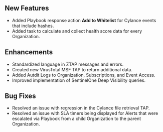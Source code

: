 ## New Features
- Added Playbook response action **Add to Whitelist** for Cylance events that include hashes.
- Added task to calculate and collect health score data for every Organization.

## Enhancements
- Standardized language in ZTAP messages and errors.
- Created new VirusTotal MSF TAP to return additional data.
- Added Autdit Logs to Organization, Subscriptions, and Event Access.
- Improved implementation of SentinelOne Deep Visibility queries.

## Bug Fixes
- Resolved an issue with regression in the Cylance file retrieval TAP.
- Resolved an issue with SLA timers being displayed for Alerts that were escalated via Playbook from a child Organization to the parent Organization.
